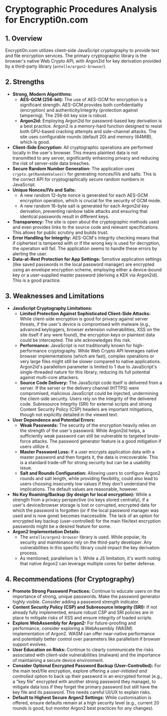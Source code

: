 # Cryptographic Procedures Analysis for Encrypti0n.com

## 1. Overview

Encrypti0n.com utilizes client-side JavaScript cryptography to provide text and file encryption services. The primary cryptographic library is the browser's native Web Crypto API, with Argon2id for key derivation provided by a third-party library (`antelle/argon2-browser`).

## 2. Strengths

*   **Strong, Modern Algorithms:**
    *   **AES-GCM (256-bit):** The use of AES-GCM for encryption is a significant strength. AES-GCM provides both confidentiality (encryption) and authenticity/integrity (protection against tampering). The 256-bit key size is robust.
    *   **Argon2id:** Employing Argon2id for password-based key derivation is a best practice. Argon2 is a memory-hard function designed to resist both GPU-based cracking attempts and side-channel attacks. The site uses configurable rounds (default 20) and memory (64MiB), which is good.
*   **Client-Side Encryption:** All cryptographic operations are performed locally in the user's browser. This means plaintext data is not transmitted to any server, significantly enhancing privacy and reducing the risk of server-side data breaches.
*   **Secure Random Number Generation:** The application uses `crypto.getRandomValues()` for generating nonces/IVs and salts. This is the correct API for cryptographically secure random numbers in JavaScript.
*   **Unique Nonces/IVs and Salts:**
    *   A new random 12-byte nonce is generated for each AES-GCM encryption operation, which is crucial for the security of GCM mode.
    *   A new random 16-byte salt is generated for each Argon2id key derivation, preventing rainbow table attacks and ensuring that identical passwords result in different keys.
*   **Transparency:** The site is open about the cryptographic methods used and even provides links to the source code and relevant specifications. This allows for public scrutiny and builds trust.
*   **Error Handling for Integrity:** AES-GCM's integrity checking means that if ciphertext is tampered with or if the wrong key is used for decryption, the operation will fail. The application seems to handle these errors by alerting the user.
*   **Data-at-Rest Protection for App Settings:** Sensitive application settings (like saved passwords in the local password manager) are encrypted using an envelope encryption scheme, employing either a device-bound key or a user-supplied master password (deriving a KEK via Argon2id). This is a good practice.

## 3. Weaknesses and Limitations

*   **JavaScript Cryptography Limitations:**
    *   **Limited Protection Against Sophisticated Client-Side Attacks:** While client-side encryption is good for privacy against server threats, if the user's device is compromised with malware (e.g., advanced keyloggers, browser extension vulnerabilities, XSS on the site itself if any were found), the encryption keys or plaintext data could be intercepted. The site acknowledges this risk.
    *   **Performance:** JavaScript is not traditionally known for high-performance cryptography. While Web Crypto API leverages native browser implementations (which are fast), complex operations or very large files might still be slower compared to native applications. Argon2id's parallelism parameter is limited to 1 due to JavaScript's single-threaded nature for this library, reducing its full potential against multi-core attackers.
    *   **Source Code Delivery:** The JavaScript code itself is delivered from a server. If the server or the delivery channel (HTTPS) were compromised, malicious JavaScript could be injected, undermining the client-side security. Users rely on the integrity of the delivered code. Subresource Integrity (SRI) for external scripts and strong Content Security Policy (CSP) headers are important mitigations, though not explicitly detailed in the viewed text.
*   **User Dependence and Potential Errors:**
    *   **Weak Passwords:** The security of the encryption heavily relies on the strength of the user's password. While Argon2id helps, a sufficiently weak password can still be vulnerable to targeted brute-force attacks. The password generator feature is a good mitigation if users utilize it.
    *   **Master Password Loss:** If a user encrypts application data with a master password and then forgets it, the data is irrecoverable. This is a standard trade-off for strong security but can be a usability issue.
    *   **Salt and Rounds Configuration:** Allowing users to configure Argon2 rounds and salt length, while providing flexibility, could also lead to users choosing insecurely low values if they don't understand the implications. The default values are reasonable, however.
*   **No Key Roaming/Backup (by design for local encryption):** While a strength from a privacy perspective (no keys stored centrally), if a user's device/browser storage is lost or corrupted, encrypted data for which the password is forgotten (or if the local password manager was used and is now gone) becomes inaccessible. The lack of an *option* for encrypted key backup (user-controlled) for the main file/text encryption passwords might be a desired feature for some.
*   **Argon2 Implementation Details:**
    *   The `antelle/argon2-browser` library is used. While popular, its security and maintenance rely on the third-party developer. Any vulnerabilities in this specific library could impact the key derivation process.
    *   As mentioned, parallelism is 1. While a JS limitation, it's worth noting that native Argon2 can leverage multiple cores for better defense.

## 4. Recommendations (for Cryptography)

*   **Promote Strong Password Practices:** Continue to educate users on the importance of strong, unique passwords. Make the password generator highly visible. Consider adding a password strength indicator.
*   **Content Security Policy (CSP) and Subresource Integrity (SRI):** If not already fully implemented, ensure robust CSP and SRI policies are in place to mitigate risks of XSS and ensure integrity of loaded scripts.
*   **Explore WebAssembly for Argon2:** For future-proofing and performance, consider exploring a WebAssembly (WASM) implementation of Argon2. WASM can offer near-native performance and potentially better control over parameters like parallelism if browser support evolves.
*   **User Education on Risks:** Continue to clearly communicate the risks associated with client-side vulnerabilities (malware) and the importance of maintaining a secure device environment.
*   **Consider Optional Encrypted Password Backup (User-Controlled):** For the main text/file encryption, explore offering a *user-initiated and controlled* option to back up their password in an encrypted format (e.g., a "key file" encrypted with another strong password they manage), to mitigate data loss if they forget the primary password but still have the key file and its password. This needs careful UI/UX to explain risks.
*   **Default to Highest Secure Argon2 Settings:** While customisation is offered, ensure defaults remain at a high security level (e.g., current 20 rounds is good, but monitor Argon2 best practices for any changes).
